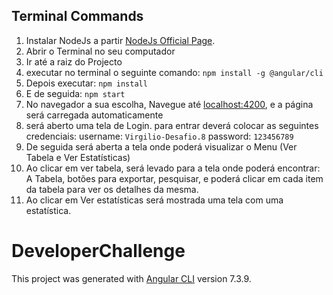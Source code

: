 
## Terminal Commands

1. Instalar NodeJs a partir [NodeJs Official Page](https://nodejs.org/en).
2. Abrir o Terminal no seu computador
3. Ir até a raiz do Projecto
4. executar no terminal o seguinte comando: ```npm install -g @angular/cli```
5. Depois executar: ```npm install```
6. E de seguida: ```npm start```
7. No navegador a sua escolha, Navegue até [localhost:4200](localhost:4200), e a página será carregada automaticamente
8. será aberto uma tela de Login. para entrar deverá colocar as seguintes credenciais:
    username: ```Virgilio-Desafio.8```
    password: ```123456789```
9. De seguida será aberta a tela onde poderá visualizar o Menu (Ver Tabela e Ver Estatísticas)
10. Ao clicar em ver tabela, será levado para a tela onde poderá encontrar: A Tabela, botões para exportar, pesquisar, e poderá clicar em cada item da tabela para ver os detalhes da mesma.
11. Ao clicar em Ver estatísticas será mostrada uma tela com uma estatística.



# DeveloperChallenge

This project was generated with [Angular CLI](https://github.com/angular/angular-cli) version 7.3.9.
